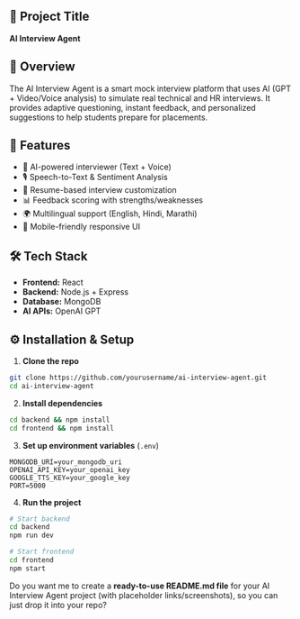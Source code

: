 ## 🚀 Project Title

**AI Interview Agent** 

## 📌 Overview

 The AI Interview Agent is a smart mock interview platform that uses AI (GPT + Video/Voice analysis) to simulate real technical and HR interviews. It provides adaptive questioning, instant feedback, and personalized suggestions to help students prepare for placements.

## 🎯 Features

* 🧠 AI-powered interviewer (Text + Voice)
* 🎙️ Speech-to-Text & Sentiment Analysis
* 📄 Resume-based interview customization
* 📊 Feedback scoring with strengths/weaknesses
* 🌍 Multilingual support (English, Hindi, Marathi)
* 📱 Mobile-friendly responsive UI

## 🛠️ Tech Stack

* **Frontend:** React 
* **Backend:** Node.js + Express
* **Database:** MongoDB 
* **AI APIs:** OpenAI GPT

## ⚙️ Installation & Setup

1. **Clone the repo**

```bash
git clone https://github.com/yourusername/ai-interview-agent.git
cd ai-interview-agent
```

2. **Install dependencies**

```bash
cd backend && npm install
cd frontend && npm install
```

3. **Set up environment variables** (`.env`)

```env
MONGODB_URI=your_mongodb_uri
OPENAI_API_KEY=your_openai_key
GOOGLE_TTS_KEY=your_google_key
PORT=5000
```

4. **Run the project**

```bash
# Start backend
cd backend
npm run dev  

# Start frontend
cd frontend
npm start
```




Do you want me to create a **ready-to-use README.md file** for your AI Interview Agent project (with placeholder links/screenshots), so you can just drop it into your repo?
